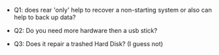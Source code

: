 - Q1: does rear 'only' help to recover a non-starting system or also can help to back up data?

- Q2: Do you need more hardware then a usb stick?

- Q3: Does it repair a trashed Hard Disk? (I guess not)
